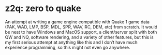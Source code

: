# z2q: zero to quake

An attempt at writing a game engine compatible with Quake 1 game data (PAK, WAD,
LMP, BSP, MDL, SPR, WAV, RC, DEM, etc) from scratch. It would be neat to have
Windows and MacOS support, a client/server split with both QW and NQ, software
rendering, and a variety of other features, but this is my first serious attempt
at anything like this and I don’t have much experience programming, so this
might not even go anywhere.

